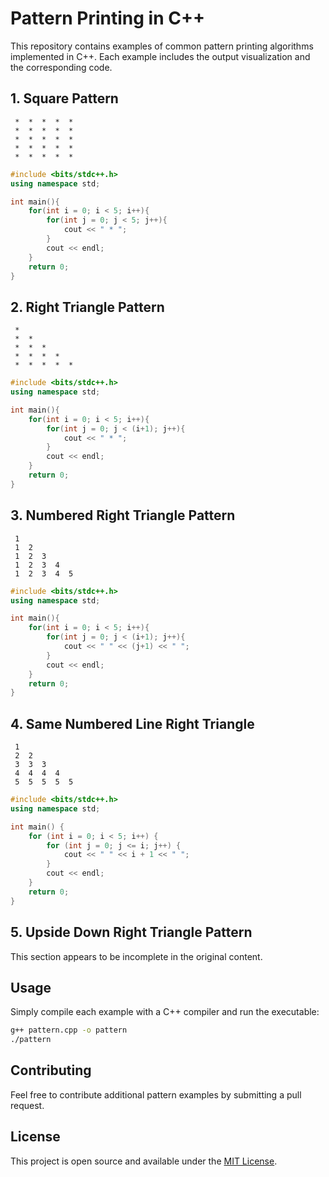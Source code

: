 # Pattern Printing in C++

This repository contains examples of common pattern printing algorithms implemented in C++. Each example includes the output visualization and the corresponding code.

## 1. Square Pattern

```
 *  *  *  *  * 
 *  *  *  *  * 
 *  *  *  *  * 
 *  *  *  *  * 
 *  *  *  *  * 
```

```cpp
#include <bits/stdc++.h>
using namespace std;

int main(){
    for(int i = 0; i < 5; i++){
        for(int j = 0; j < 5; j++){
            cout << " * ";
        }
        cout << endl;
    }
    return 0;
}
```

## 2. Right Triangle Pattern

```
 * 
 *  * 
 *  *  * 
 *  *  *  * 
 *  *  *  *  * 
```

```cpp
#include <bits/stdc++.h>
using namespace std;

int main(){
    for(int i = 0; i < 5; i++){
        for(int j = 0; j < (i+1); j++){
            cout << " * ";
        }
        cout << endl;
    }
    return 0;
}
```

## 3. Numbered Right Triangle Pattern

```
 1 
 1  2 
 1  2  3 
 1  2  3  4 
 1  2  3  4  5 
```

```cpp
#include <bits/stdc++.h>
using namespace std;

int main(){
    for(int i = 0; i < 5; i++){
        for(int j = 0; j < (i+1); j++){
            cout << " " << (j+1) << " ";
        }
        cout << endl;
    }
    return 0;
}
```

## 4. Same Numbered Line Right Triangle

```
 1 
 2  2 
 3  3  3 
 4  4  4  4 
 5  5  5  5  5 
```

```cpp
#include <bits/stdc++.h>
using namespace std;

int main() {
    for (int i = 0; i < 5; i++) {
        for (int j = 0; j <= i; j++) {
            cout << " " << i + 1 << " ";
        }
        cout << endl;
    }
    return 0;
}
```

## 5. Upside Down Right Triangle Pattern

This section appears to be incomplete in the original content.

## Usage

Simply compile each example with a C++ compiler and run the executable:

```bash
g++ pattern.cpp -o pattern
./pattern
```

## Contributing

Feel free to contribute additional pattern examples by submitting a pull request.

## License

This project is open source and available under the [MIT License](LICENSE).